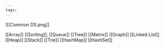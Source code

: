 ```yaml
---
tags:
---
```


![[Common DS.png]]

[[Array]]
[[Sorting]];
[[Queue]]
[[Tree]]
[[Matrix]]
[[Graph]]
[[Linked List]]
[[Heap]]
[[Stack]]
[[Trie]]
[[HashMap]]
[[HashSet]]
